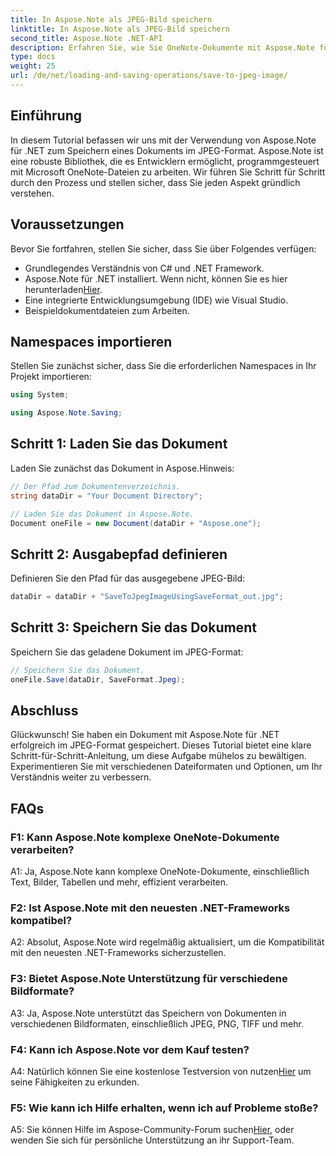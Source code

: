 ```yaml
---
title: In Aspose.Note als JPEG-Bild speichern
linktitle: In Aspose.Note als JPEG-Bild speichern
second_title: Aspose.Note .NET-API
description: Erfahren Sie, wie Sie OneNote-Dokumente mit Aspose.Note für .NET mühelos in JPEG-Bildern speichern. Schritt-für-Schritt-Anleitung enthalten.
type: docs
weight: 25
url: /de/net/loading-and-saving-operations/save-to-jpeg-image/
---
```

## Einführung

In diesem Tutorial befassen wir uns mit der Verwendung von Aspose.Note für .NET zum Speichern eines Dokuments im JPEG-Format. Aspose.Note ist eine robuste Bibliothek, die es Entwicklern ermöglicht, programmgesteuert mit Microsoft OneNote-Dateien zu arbeiten. Wir führen Sie Schritt für Schritt durch den Prozess und stellen sicher, dass Sie jeden Aspekt gründlich verstehen.

## Voraussetzungen

Bevor Sie fortfahren, stellen Sie sicher, dass Sie über Folgendes verfügen:
- Grundlegendes Verständnis von C# und .NET Framework.
- Aspose.Note für .NET installiert. Wenn nicht, können Sie es hier herunterladen[Hier](https://releases.aspose.com/note/net/).
- Eine integrierte Entwicklungsumgebung (IDE) wie Visual Studio.
- Beispieldokumentdateien zum Arbeiten.

## Namespaces importieren

Stellen Sie zunächst sicher, dass Sie die erforderlichen Namespaces in Ihr Projekt importieren:

```csharp
using System;

using Aspose.Note.Saving;
```

## Schritt 1: Laden Sie das Dokument

Laden Sie zunächst das Dokument in Aspose.Hinweis:

```csharp
// Der Pfad zum Dokumentenverzeichnis.
string dataDir = "Your Document Directory";

// Laden Sie das Dokument in Aspose.Note.
Document oneFile = new Document(dataDir + "Aspose.one");
```

## Schritt 2: Ausgabepfad definieren

Definieren Sie den Pfad für das ausgegebene JPEG-Bild:

```csharp
dataDir = dataDir + "SaveToJpegImageUsingSaveFormat_out.jpg";
```

## Schritt 3: Speichern Sie das Dokument

Speichern Sie das geladene Dokument im JPEG-Format:

```csharp
// Speichern Sie das Dokument.
oneFile.Save(dataDir, SaveFormat.Jpeg);
```

## Abschluss

Glückwunsch! Sie haben ein Dokument mit Aspose.Note für .NET erfolgreich im JPEG-Format gespeichert. Dieses Tutorial bietet eine klare Schritt-für-Schritt-Anleitung, um diese Aufgabe mühelos zu bewältigen. Experimentieren Sie mit verschiedenen Dateiformaten und Optionen, um Ihr Verständnis weiter zu verbessern.

## FAQs

### F1: Kann Aspose.Note komplexe OneNote-Dokumente verarbeiten?

A1: Ja, Aspose.Note kann komplexe OneNote-Dokumente, einschließlich Text, Bilder, Tabellen und mehr, effizient verarbeiten.

### F2: Ist Aspose.Note mit den neuesten .NET-Frameworks kompatibel?

A2: Absolut, Aspose.Note wird regelmäßig aktualisiert, um die Kompatibilität mit den neuesten .NET-Frameworks sicherzustellen.

### F3: Bietet Aspose.Note Unterstützung für verschiedene Bildformate?

A3: Ja, Aspose.Note unterstützt das Speichern von Dokumenten in verschiedenen Bildformaten, einschließlich JPEG, PNG, TIFF und mehr.

### F4: Kann ich Aspose.Note vor dem Kauf testen?

 A4: Natürlich können Sie eine kostenlose Testversion von nutzen[Hier](https://releases.aspose.com/) um seine Fähigkeiten zu erkunden.

### F5: Wie kann ich Hilfe erhalten, wenn ich auf Probleme stoße?

 A5: Sie können Hilfe im Aspose-Community-Forum suchen[Hier](https://forum.aspose.com/c/note/28), oder wenden Sie sich für persönliche Unterstützung an ihr Support-Team.